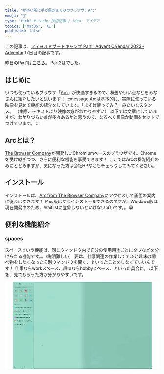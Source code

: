 ```yaml
---
title: "かゆい所に手が届きまくりのブラウザ、Arc"
emoji: "💎"
type: "tech" # tech: 技術記事 / idea: アイデア
topics: ['macOS', 'AI']
published: false
---
```


この記事は、[フィヨルドブートキャンプ Part 1 Advent Calendar 2023 - Adventar](https://adventar.org/calendars/9142) 17日目の記事です。

昨日のPart1は[こちら]()。
Part2は[]()でした。

## はじめに
いつも使っているブラウザ「[Arc]()」が快適すぎるので、概要やいい点などをみなさんに紹介したいと思います！
:::message
Arcは基本的に、実際に使っている映像を見せて機能の紹介をしています。「まずは使ってみ？」みたいなスタンス。
（実際、テキストより映像の方がわかりやすい）
以下では文章にしていますが、わかりづらい点が多々あるかと思うので、なるべく画像か動画をセットでつけています。
:::

## Arcとは？
[The Browser Company](https://thebrowser.company/)が開発したChromiumベースのブラウザです。Chromeを受け継ぎつつ、さらに便利な機能を享受できます！
ここではArcの機能紹介のみにとどめますが、気になった方は会社HPなどもチェックしてみてください。

## インストール
インストールは、[Arc from The Browser Company](https://arc.net/)にアクセスして画面の案内に従えばできます！
Mac版はすぐインストールできるのですが、Windows版は現在開発中のため、Waitlistに登録しないといけないぽいです。。😭

## 便利な機能紹介

### spaces
スペースという機能は、同じウィンドウ内で自分の使用用途ごとにタブなどを分けられる機能です。。（説明難しい）
要は、仕事関連の作業しててふと趣味の調べ物をしたくなったら別ウィンドウを開く、といったことをしなくていいんです！
仕事ならworkスペース、趣味ならhobbyスペース、といった具合に。
以下を、見てもらった方が分かりやすいです。

![](/images/arc_gifs/spaces.gif)
